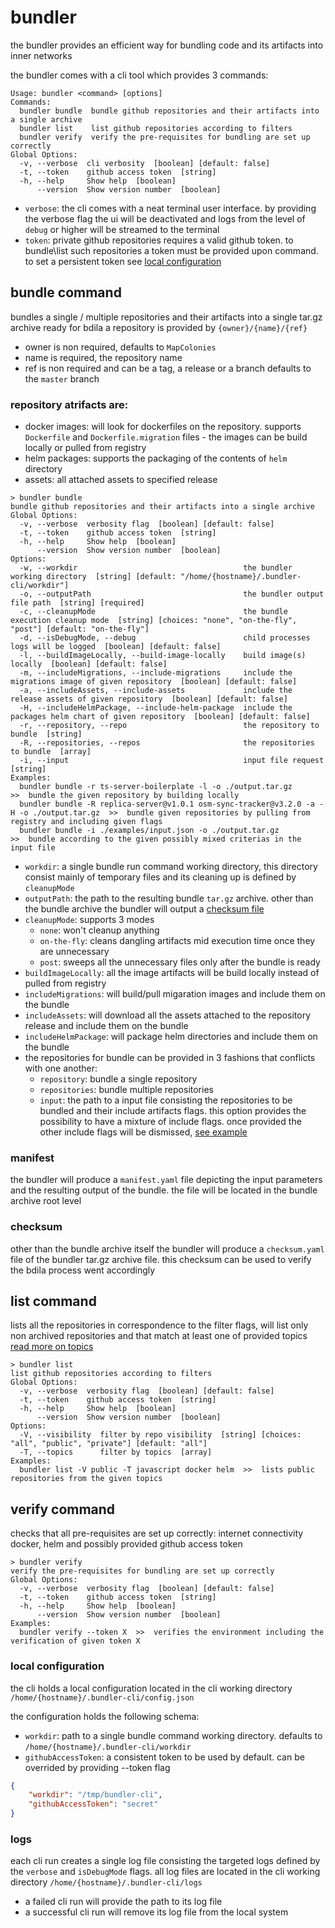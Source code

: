 # bundler
the bundler provides an efficient way for bundling code and its artifacts into inner networks

the bundler comes with a cli tool which provides 3 commands:

```
Usage: bundler <command> [options]
Commands:
  bundler bundle  bundle github repositories and their artifacts into a single archive
  bundler list    list github repositories according to filters
  bundler verify  verify the pre-requisites for bundling are set up correctly
Global Options:
  -v, --verbose  cli verbosity  [boolean] [default: false]
  -t, --token    github access token  [string]
  -h, --help     Show help  [boolean]
      --version  Show version number  [boolean]
```

- `verbose`: the cli comes with a neat terminal user interface. by providing the verbose flag the ui will be deactivated and logs from the level of `debug` or higher will be streamed to the terminal
- `token`: private github repositories requires a valid github token. to bundle\list such repositories a token must be provided upon command. to set a persistent token see [local configuration](#local-configuration)

## bundle command
bundles a single / multiple repositories and their artifacts into a single tar.gz archive ready for bdila
a repository is provided by `{owner}/{name}/{ref}`
- owner is non required, defaults to `MapColonies`
- name is required, the repository name
- ref is non required and can be a tag, a release or a branch defaults to the `master` branch

### repository atrifacts are:
- docker images: will look for dockerfiles on the repository. supports `Dockerfile` and `Dockerfile.migration` files - the images can be build locally or pulled from registry
- helm packages: supports the packaging of the contents of `helm` directory
- assets: all attached assets to specified release

```
> bundler bundle
bundle github repositories and their artifacts into a single archive
Global Options:
  -v, --verbose  verbosity flag  [boolean] [default: false]
  -t, --token    github access token  [string]
  -h, --help     Show help  [boolean]
      --version  Show version number  [boolean]
Options:
  -w, --workdir                                     the bundler working directory  [string] [default: "/home/{hostname}/.bundler-cli/workdir"]
  -o, --outputPath                                  the bundler output file path  [string] [required]
  -c, --cleanupMode                                 the bundle execution cleanup mode  [string] [choices: "none", "on-the-fly", "post"] [default: "on-the-fly"]
  -d, --isDebugMode, --debug                        child processes logs will be logged  [boolean] [default: false]
  -l, --buildImageLocally, --build-image-locally    build image(s) locally  [boolean] [default: false]
  -m, --includeMigrations, --include-migrations     include the migrations image of given repository  [boolean] [default: false]
  -a, --includeAssets, --include-assets             include the release assets of given repository  [boolean] [default: false]
  -H, --includeHelmPackage, --include-helm-package  include the packages helm chart of given repository  [boolean] [default: false]
  -r, --repository, --repo                          the repository to bundle  [string]
  -R, --repositories, --repos                       the repositories to bundle  [array]
  -i, --input                                       input file request  [string]
Examples:
  bundler bundle -r ts-server-boilerplate -l -o ./output.tar.gz                             >>  bundle the given repository by building locally
  bundler bundle -R replica-server@v1.0.1 osm-sync-tracker@v3.2.0 -a -H -o ./output.tar.gz  >>  bundle given repositories by pulling from registry and including given flags
  bundler bundle -i ./examples/input.json -o ./output.tar.gz                                >>  bundle according to the given possibly mixed criterias in the input file

```

- `workdir`: a single bundle run command working directory, this directory consist mainly of temporary files and its cleaning up is defined by `cleanupMode`
- `outputPath`: the path to the resulting bundle `tar.gz` archive. other than the bundle archive the bundler will output a [checksum file](#checksum)
- `cleanupMode`: supports 3 modes
    - `none`: won't cleanup anything
    - `on-the-fly`: cleans dangling artifacts mid execution time once they are unnecessary
    - `post`: sweeps all the unnecessary files only after the bundle is ready
- `buildImageLocally`: all the image artifacts will be build locally instead of pulled from registry
- `includeMigrations`: will build/pull migaration images and include them on the bundle
- `includeAssets`: will download all the assets attached to the repository release and include them on the bundle
- `includeHelmPackage`: will package helm directories and include them on the bundle
- the repositories for bundle can be provided in 3 fashions that conflicts with one another:
    - `repository`: bundle a single repository
    - `repositories`: bundle multiple repositories
    - `input`: the path to a input file consisting the repositories to be bundled and their include artifacts flags. this option provides the possibility to have a mixture of include flags. once provided the other include flags will be dismissed, [see example](packages/cli/examples/input.json)

### manifest
the bundler will produce a `manifest.yaml` file depicting the input parameters and the resulting output of the bundle. the file will be located in the bundle archive root level

### checksum
other than the bundle archive itself the bundler will produce a `checksum.yaml` file of the bundler tar.gz archive file. this checksum can be used to verify the bdila process went accordingly

## list command
lists all the repositories in correspondence to the filter flags, will list only non archived repositories and that match at least one of provided topics
[read more on topics](https://docs.github.com/en/repositories/managing-your-repositorys-settings-and-features/customizing-your-repository/classifying-your-repository-with-topics)
```
> bundler list
list github repositories according to filters
Global Options:
  -v, --verbose  verbosity flag  [boolean] [default: false]
  -t, --token    github access token  [string]
  -h, --help     Show help  [boolean]
      --version  Show version number  [boolean]
Options:
  -V, --visibility  filter by repo visibility  [string] [choices: "all", "public", "private"] [default: "all"]
  -T, --topics      filter by topics  [array]
Examples:
  bundler list -V public -T javascript docker helm  >>  lists public repositories from the given topics
```

## verify command

checks that all pre-requisites are set up correctly: internet connectivity docker, helm and possibly provided github access token

```
> bundler verify
verify the pre-requisites for bundling are set up correctly
Global Options:
  -v, --verbose  verbosity flag  [boolean] [default: false]
  -t, --token    github access token  [string]
  -h, --help     Show help  [boolean]
      --version  Show version number  [boolean]
Examples:
  bundler verify --token X  >>  verifies the environment including the verification of given token X
```

### local configuration
the cli holds a local configuration located in the cli working directory `/home/{hostname}/.bundler-cli/config.json`

the configuration holds the following schema:
- `workdir`: path to a single bundle command working directory. defaults to `/home/{hostname}/.bundler-cli/workdir`
- `githubAccessToken`: a consistent token to be used by default. can be overrided by providing --token flag
```json
{
    "workdir": "/tmp/bundler-cli",
    "githubAccessToken": "secret"
}
```

### logs
each cli run creates a single log file consisting the targeted logs defined by the `verbose` and `isDebugMode` flags.
all log files are located in the cli working directory `/home/{hostname}/.bundler-cli/logs`

- a failed cli run will provide the path to its log file
- a successful cli run will remove its log file from the local system
